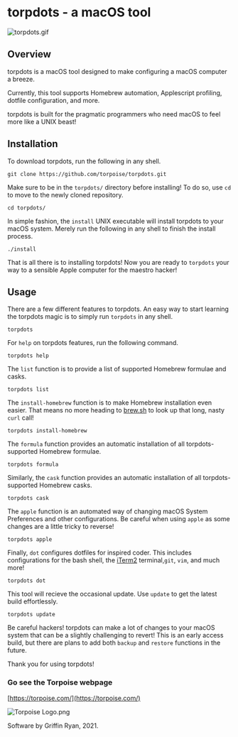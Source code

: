 # torpdots - a macOS tool

![torpdots.gif](https://torpoisebucket.s3-us-west-2.amazonaws.com/torpdots.gif)

## Overview

torpdots is a macOS tool designed to make configuring a macOS computer a breeze.

Currently, this tool supports Homebrew automation, Applescript profiling, dotfile configuration, and more.

torpdots is built for the pragmatic programmers who need macOS to feel more like a UNIX beast!

## Installation

To download torpdots, run the following in any shell.

    git clone https://github.com/torpoise/torpdots.git

Make sure to be in the `torpdots/` directory before installing! To do so, use `cd` to move to the newly cloned repository.

    cd torpdots/

In simple fashion, the `install` UNIX executable will install torpdots to your macOS system. Merely run the following in any shell to finish the install process.

    ./install

That is all there is to installing torpdots! Now you are ready to `torpdots` your way to a sensible Apple computer for the maestro hacker!

## Usage

There are a few different features to torpdots. An easy way to start learning the torpdots magic is to simply run `torpdots` in any shell.

    torpdots

For `help` on torpdots features, run the following command.

    torpdots help

The `list` function is to provide a list of supported Homebrew formulae and casks.

    torpdots list

The `install-homebrew` function is to make Homebrew installation even easier. That means no more heading to [brew.sh](brew.sh) to look up that long, nasty `curl` call!

    torpdots install-homebrew

The `formula` function provides an automatic installation of all torpdots-supported Homebrew formulae.

    torpdots formula

Similarly, the `cask` function provides an automatic installation of all torpdots-supported Homebrew casks.

    torpdots cask

The `apple` function is an automated way of changing macOS System Preferences and other configurations. Be careful when using `apple` as some changes are a little tricky to reverse!

    torpdots apple

Finally, `dot` configures dotfiles for inspired coder. This includes configurations for the bash shell, the [iTerm2](https://iterm2.com/) terminal,`git`, `vim`, and much more!

    torpdots dot

This tool will recieve the occasional update. Use `update` to get the latest build effortlessly.

    torpdots update

Be careful hackers! torpdots can make a lot of changes to your macOS system that can be a slightly challenging to revert! This is an early access build, but there are plans to add both `backup` and `restore` functions in the future.

Thank you for using torpdots!

### Go see the Torpoise webpage

[https://torpoise.com/](https://torpoise.com/)

![Torpoise Logo.png](https://torpoisebucket.s3-us-west-2.amazonaws.com/torpoiselogo.png)

Software by Griffin Ryan, 2021.
